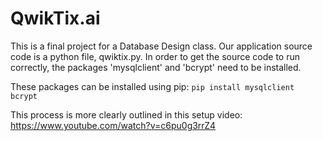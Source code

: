 # QwikTix.ai

This is a final project for a Database Design class. Our application source code is a python file, qwiktix.py.
In order to get the source code to run correctly, the packages 'mysqlclient' and 'bcrypt' need to be
installed.

These packages can be installed using pip:
`pip install mysqlclient bcrypt`

This process is more clearly outlined in this setup video: https://www.youtube.com/watch?v=c6pu0g3rrZ4
